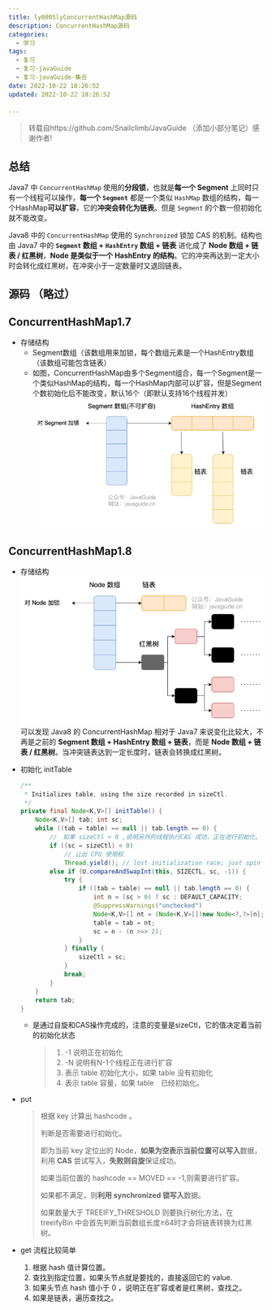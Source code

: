 ```yaml
---
title: ly0005lyConcurrentHashMap源码
description: ConcurrentHashMap源码
categories:
  - 学习
tags:
  - 复习
  - 复习-javaGuide
  - 复习-javaGuide-集合
date: 2022-10-22 18:26:52
updated: 2022-10-22 18:26:52

---
```


> 转载自https://github.com/Snailclimb/JavaGuide （添加小部分笔记）感谢作者!



## 总结

Java7 中 `ConcurrentHashMap` 使用的**分段锁**，也就是**每一个 Segment** 上同时只有一个线程可以操作，**每一个 `Segment`** 都是一个类似 `HashMap` 数组的结构，每一个HashMap**可以扩容**，它的**冲突会转化为链表**。但是 `Segment` 的个数一但初始化就不能改变。

Java8 中的 `ConcurrentHashMap` 使用的 `Synchronized` 锁加 CAS 的机制。结构也由 Java7 中的 **`Segment` 数组 + `HashEntry` 数组 + 链表** 进化成了 **Node 数组 + 链表 / 红黑树**，**Node 是类似于一个 HashEntry 的结构**。它的冲突再达到一定大小时会转化成红黑树，在冲突小于一定数量时又退回链表。

## 源码 （略过）

## ConcurrentHashMap1.7

- 存储结构
  - Segment数组（该数组用来加锁，每个数组元素是一个HashEntry数组（该数组可能包含链表）
  - 如图，ConcurrentHashMap由多个Segment组合，每一个Segment是一个类似HashMap的结构，每一个HashMap内部可以扩容，但是Segment个数初始化后不能改变，默认16个（即默认支持16个线程并发）
    ![image-20221023124636646](https://raw.githubusercontent.com/lwmfjc/lwmfjc.github.io.resource/main/img/image-20221023124636646.png)

## ConcurrentHashMap1.8

- 存储结构
  ![image-20221023124708670](https://raw.githubusercontent.com/lwmfjc/lwmfjc.github.io.resource/main/img/image-20221023124708670.png)
  可以发现 Java8 的 ConcurrentHashMap 相对于 Java7 来说变化比较大，不再是之前的 **Segment 数组 + HashEntry 数组 + 链表**，而是 **Node 数组 + 链表 / 红黑树**。当冲突链表达到一定长度时，链表会转换成红黑树。

- 初始化 initTable

  ```java
  /**
   * Initializes table, using the size recorded in sizeCtl.
   */
  private final Node<K,V>[] initTable() {
      Node<K,V>[] tab; int sc;
      while ((tab = table) == null || tab.length == 0) {
          //　如果 sizeCtl < 0 ,说明另外的线程执行CAS 成功，正在进行初始化。
          if ((sc = sizeCtl) < 0)
              // 让出 CPU 使用权
              Thread.yield(); // lost initialization race; just spin
          else if (U.compareAndSwapInt(this, SIZECTL, sc, -1)) {
              try {
                  if ((tab = table) == null || tab.length == 0) {
                      int n = (sc > 0) ? sc : DEFAULT_CAPACITY;
                      @SuppressWarnings("unchecked")
                      Node<K,V>[] nt = (Node<K,V>[])new Node<?,?>[n];
                      table = tab = nt;
                      sc = n - (n >>> 2);
                  }
              } finally {
                  sizeCtl = sc;
              }
              break;
          }
      }
      return tab;
  }
  ```

  - 是通过自旋和CAS操作完成的，注意的变量是sizeCtl，它的值决定着当前的初始化状态

    > 1. -1 说明正在初始化
    > 2. -N 说明有N-1个线程正在进行扩容
    > 3. 表示 table 初始化大小，如果 table 没有初始化
    > 4. 表示 table 容量，如果 table　已经初始化。

- put

  > 根据 key 计算出 hashcode 。
  >
  > 判断是否需要进行初始化。
  >
  > 即为当前 key 定位出的 Node，**如果为空表示当前位置可以写入**数据，利用 **CAS** 尝试写入，**失败则自旋**保证成功。
  >
  > 如果当前位置的 hashcode == MOVED == -1,则需要进行扩容。
  >
  > 如果都不满足，则**利用 synchronized 锁写入**数据。
  >
  > 如果数量大于 TREEIFY_THRESHOLD 则要执行树化方法，在 treeifyBin 中会首先判断当前数组长度≥64时才会将链表转换为红黑树。
  
- get 流程比较简单

  1. 根据 hash 值计算位置。
  2. 查找到指定位置，如果头节点就是要找的，直接返回它的 value.
  3. 如果头节点 hash 值小于 0 ，说明正在扩容或者是红黑树，查找之。
  4. 如果是链表，遍历查找之。
